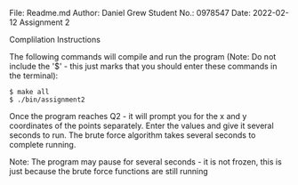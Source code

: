 File: Readme.md
Author: Daniel Grew 
Student No.: 0978547
Date: 2022-02-12
Assignment 2

Complilation Instructions

The following commands will compile and run the program (Note: Do not include the '$' - this just marks that 
    you should enter these commands in the terminal):

    $ make all
    $ ./bin/assignment2

Once the program reaches Q2 - it will prompt you for the x and y coordinates of the points separately. Enter the values and give it several seconds to run. The brute force algorithm takes several seconds to complete running.

Note: The program may pause for several seconds - it is not frozen, this is just because the 
    brute force functions are still running